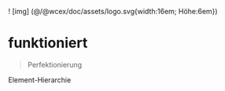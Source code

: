 <!--DESC: {icon:{name:"explore"},id:5} -->

! [img] (@/@wcex/doc/assets/logo.svg{width:16em; Höhe:6em})
# funktioniert
> Perfektionierung

Element-Hierarchie